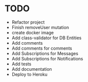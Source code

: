 # TODO

- Refactor project
- Finish removeUser mutation
- create docker image
- Add class-validator for DB Entities
- Add comments
- Add comments for comments
- Add Subscriptions for Messages
- Add Subscriptions for Notifications
- Add tests
- Add documentation
- Deploy to Heroku
